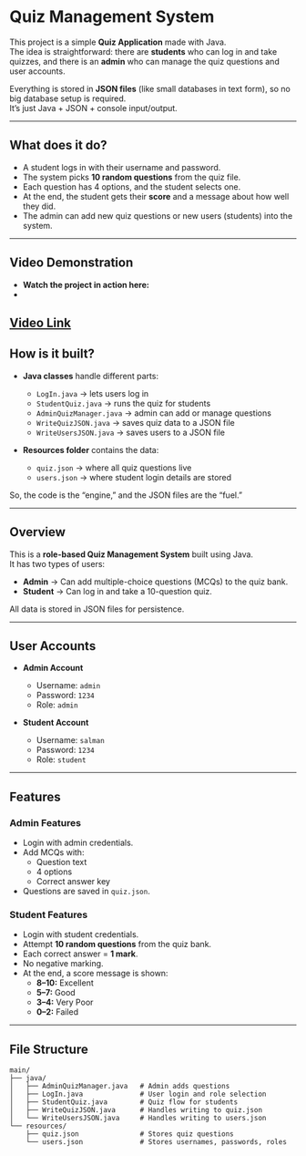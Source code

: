 # Quiz Management System

This project is a simple **Quiz Application** made with Java.  
The idea is straightforward: there are **students** who can log in and take quizzes, and there is an **admin** who can manage the quiz questions and user accounts.  

Everything is stored in **JSON files** (like small databases in text form), so no big database setup is required.  
It’s just Java + JSON + console input/output.  

---

## What does it do?
- A student logs in with their username and password.  
- The system picks **10 random questions** from the quiz file.  
- Each question has 4 options, and the student selects one.  
- At the end, the student gets their **score** and a message about how well they did.  
- The admin can add new quiz questions or new users (students) into the system.  

---

## Video Demonstration
- **Watch the project in action here:**
- 
[Video Link](https://drive.google.com/file/d/1SaOaode85S4tzQk3pj6wec_ZqxipFGaZ/view?usp=sharing)
-
## How is it built?
- **Java classes** handle different parts:
  - `LogIn.java` → lets users log in  
  - `StudentQuiz.java` → runs the quiz for students  
  - `AdminQuizManager.java` → admin can add or manage questions  
  - `WriteQuizJSON.java` → saves quiz data to a JSON file  
  - `WriteUsersJSON.java` → saves users to a JSON file  

- **Resources folder** contains the data:
  - `quiz.json` → where all quiz questions live  
  - `users.json` → where student login details are stored  

So, the code is the “engine,” and the JSON files are the “fuel.”

---

## Overview
This is a **role-based Quiz Management System** built using Java.  
It has two types of users:  

-  **Admin** → Can add multiple-choice questions (MCQs) to the quiz bank.  
-  **Student** → Can log in and take a 10-question quiz.  

All data is stored in JSON files for persistence.

---

## User Accounts
- **Admin Account**  
  - Username: `admin`  
  - Password: `1234`  
  - Role: `admin`  

- **Student Account**  
  - Username: `salman`  
  - Password: `1234`  
  - Role: `student`  

---

## Features

### Admin Features
- Login with admin credentials.  
- Add MCQs with:
  - Question text  
  - 4 options  
  - Correct answer key  
- Questions are saved in `quiz.json`.  

### Student Features
- Login with student credentials.  
- Attempt **10 random questions** from the quiz bank.  
- Each correct answer = **1 mark**.  
- No negative marking.  
- At the end, a score message is shown:  
  - **8–10:** Excellent  
  - **5–7:** Good   
  - **3–4:** Very Poor  
  - **0–2:** Failed  

---

## File Structure
```text
main/
├── java/
│   ├── AdminQuizManager.java   # Admin adds questions
│   ├── LogIn.java              # User login and role selection
│   ├── StudentQuiz.java        # Quiz flow for students
│   ├── WriteQuizJSON.java      # Handles writing to quiz.json
│   └── WriteUsersJSON.java     # Handles writing to users.json
└── resources/
    ├── quiz.json               # Stores quiz questions
    └── users.json              # Stores usernames, passwords, roles

